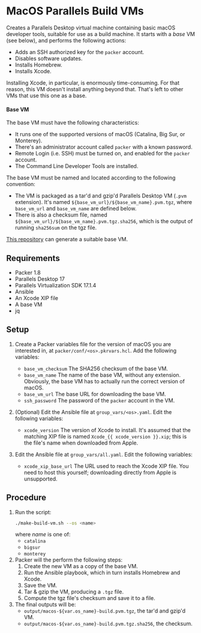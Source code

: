 # MacOS Parallels Build VMs

Creates a Parallels Desktop virtual machine containing basic macOS developer tools,
suitable for use as a build machine.
It starts with a *base* VM (see below), and performs the following actions:

- Adds an SSH authorized key for the `packer` account.
- Disables software updates.
- Installs Homebrew.
- Installs Xcode.

Installing Xcode, in particular, is enormously time-consuming.
For that reason, this VM doesn't install anything beyond that.
That's left to other VMs that use this one as a base.

#### Base VM

The base VM must have the following characteristics:

- It runs one of the supported versions of macOS (Catalina, Big Sur, or Monterey).
- There's an administrator account called `packer` with a known password.
- Remote Login (i.e. SSH) must be turned on, and enabled for the `packer` account.
- The Command Line Developer Tools are installed.

The base VM must be named and located according to the following convention:

- The VM is packaged as a tar'd and gzip'd Parallels Desktop VM (`.pvm` extension).
  It's named `${base_vm_url}/${base_vm_name}.pvm.tgz`, where `base_vm_url` and `base_vm_name` are defined below.
- There is also a checksum file, named `${base_vm_url}/${base_vm_name}.pvm.tgz.sha256`,
  which is the output of running `sha256sum` on the tgz file.

[This repository](https://github.com/paullalonde/macos-parallels-base-vms) can generate a suitable base VM.

## Requirements

- Packer 1.8
- Parallels Desktop 17
- Parallels Virtualization SDK 17.1.4
- Ansible
- An Xcode XIP file
- A base VM
- jq

## Setup

1. Create a Packer variables file for the version of macOS you are interested in, at `packer/conf/<os>.pkrvars.hcl`.
   Add the following variables:
   - `base_vm_checksum` The SHA256 checksum of the base VM.
   - `base_vm_name` The name of the base VM, without any extension.
     Obviously, the base VM has to actually run the correct version of macOS.
   - `base_vm_url` The base URL for downloading the base VM.
   - `ssh_password` The password of the `packer` account in the VM.

1. (Optional) Edit the Ansible file at `group_vars/<os>.yaml`.
   Edit the following variables:
     - `xcode_version` The version of Xcode to install.
       It's assumed that the matching XIP file is named `Xcode_{{ xcode_version }}.xip`;
       this is the file's name when downloaded from Apple.

1. Edit the Ansible file at `group_vars/all.yaml`.
   Edit the following variables:
    - `xcode_xip_base_url` The URL used to reach the Xcode XIP file.
      You need to host this yourself; downloading directly from Apple is unsupported.

## Procedure

1. Run the script:
   ```bash
   ./make-build-vm.sh --os <name>
   ```
   where *name* is one of:
   - `catalina`
   - `bigsur`
   - `monterey`
1. Packer will the perform the following steps:
   1. Create the new VM as a copy of the base VM.
   1. Run the Ansible playbook, which in turn installs Homebrew and Xcode.
   1. Save the VM.
   1. Tar & gzip the VM, producing a `.tgz` file.
   1. Compute the tgz file's checksum and save it to a file.
1. The final outputs will be:
   - `output/macos-${var.os_name}-build.pvm.tgz`, the tar'd and gzip'd VM.
   - `output/macos-${var.os_name}-build.pvm.tgz.sha256`, the checksum.
